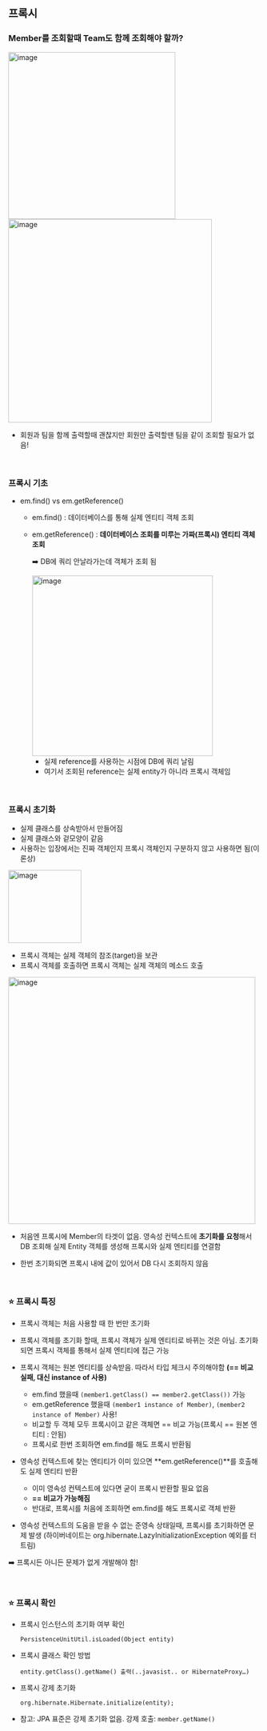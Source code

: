 ## 프록시

### Member를 조회할때 Team도 함께 조회해야 할까?

<img width="334" alt="image" src="https://user-images.githubusercontent.com/81572478/213982476-447e2d04-8354-44c6-a4b7-2da8de6ec15d.png">

<img width="407" alt="image" src="https://user-images.githubusercontent.com/81572478/213982530-4dfe7de7-abe9-4ae9-8d10-336327d637e6.png">

- 회원과 팀을 함께 출력할때 괜찮지만 회원만 출력할땐 팀을 같이 조회할 필요가 없음!

<br>

### 프록시 기초

- em.find() vs em.getReference()
    - em.find() : 데이터베이스를 통해 실제 엔티티 객체 조회
    - em.getReference() : **데이터베이스 조회를 미루는 가짜(프록시) 엔티티 객체 조회**
    
        ➡️ DB에 쿼리 안날라가는데 객체가 조회 됨

        <img width="361" alt="image" src="https://user-images.githubusercontent.com/81572478/213983214-f05e3714-ab4a-4c8a-9751-6be60c58fc53.png">

        - 실제 reference를 사용하는 시점에 DB에 쿼리 날림
        - 여기서 조회된 reference는 실제 entity가 아니라 프록시 객체임

<br>

### 프록시 초기화

- 실제 클래스를 상속받아서 만들어짐
- 실제 클래스와 겉모양이 같음
- 사용하는 입장에서는 진짜 객체인지 프록시 객체인지 구분하지 않고 사용하면 됨(이론상)

<img width="146" alt="image" src="https://user-images.githubusercontent.com/81572478/213984642-ca19217e-13d9-4538-ba55-3314d3edd533.png">


- 프록시 객체는 실제 객체의 참조(target)을 보관
- 프록시 객체를 호출하면 프록시 객체는 실제 객체의 메소드 호출

<img width="494" alt="image" src="https://user-images.githubusercontent.com/81572478/213984916-2b075ffe-5072-4873-a5af-393a8ad48d31.png">


- 처음엔 프록시에 Member의 타겟이 없음. 영속성 컨텍스트에 **초기화를 요청**해서 DB 조회해 실제 Entity 객체를 생성해 프록시와 실제 엔티티를 연결함

- 한번 초기화되면 프록시 내에 값이 있어서 DB 다시 조회하지 않음

<BR>

### ⭐ 프록시 특징

- 프록시 객체는 처음 사용할 때 한 번만 초기화

- 프록시 객체를 초기화 할때, 프록시 객체가 실제 엔티티로 바뀌는 것은 아님. 초기화되면 프록시 객체를 통해서 실제 엔티티에 접근 가능

- 프록시 객체는 원본 엔티티를 상속받음. 따라서 타입 체크시 주의해야함 **(== 비교 실패, 대신 instance of 사용)**
    - em.find 했을때 ```(member1.getClass() == member2.getClass())``` 가능
    - em.getReference 했을때 ```(member1 instance of Member)```,
    ```(member2 instance of Member)``` 사용!
    - 비교할 두 객체 모두 프록시이고 같은 객체면 == 비교 가능(프록시 == 원본 엔티티 : 안됨)
    - 프록시로 한번 조회하면 em.find를 해도 프록시 반환됨 

- 영속성 컨텍스트에 찾는 엔티티가 이미 있으면 **em.getReference()**를 호출해도 실제 엔티티 반환
    - 이미 영속성 컨텍스트에 있다면 굳이 프록시 반환할 필요 없음
    - **== 비교가 가능해짐**
    - 반대로, 프록시를 처음에 조회하면 em.find를 해도 프록시로 객체 반환

- 영속성 컨텍스트의 도움을 받을 수 없는 준영속 상태일때, 프록시를 초기화하면 문제 발생 
    (하이버네이트는 org.hibernate.LazyInitializationException 예외를 터트림)




➡️ 프록시든 아니든 문제가 없게 개발해야 함!


<br>

### ⭐ 프록시 확인
- 프록시 인스턴스의 초기화 여부 확인

    ```PersistenceUnitUtil.isLoaded(Object entity)```

- 프록시 클래스 확인 방법

    ```entity.getClass().getName() 출력(..javasist.. or HibernateProxy…)```


- 프록시 강제 초기화

    ```org.hibernate.Hibernate.initialize(entity); ```

- 참고: JPA 표준은 강제 초기화 없음. 강제 호출: ```member.getName()```